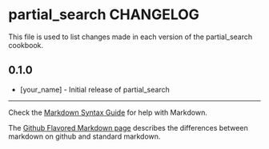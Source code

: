 partial_search CHANGELOG
========================

This file is used to list changes made in each version of the partial_search cookbook.

0.1.0
-----
- [your_name] - Initial release of partial_search

- - -
Check the [Markdown Syntax Guide](http://daringfireball.net/projects/markdown/syntax) for help with Markdown.

The [Github Flavored Markdown page](http://github.github.com/github-flavored-markdown/) describes the differences between markdown on github and standard markdown.
